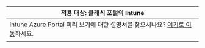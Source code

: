 |적용 대상: 클래식 포털의 Intune |
|--|
|Intune Azure Portal 미리 보기에 대한 설명서를 찾으시나요? [여기로 이동](https://docs.microsoft.com/intune-azure/introduction/what-is-microsoft-intune)하세요.|
| |
